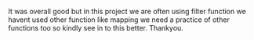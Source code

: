 It was overall good but in this project we are often using filter function we havent used other function like mapping we need a practice of other functions too so kindly see in to this better.
Thankyou.